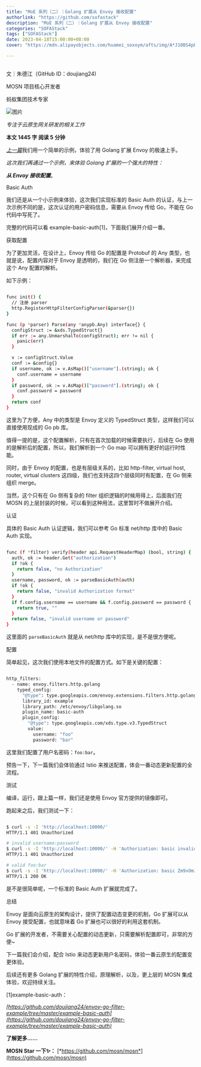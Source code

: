 ```yaml
---
title: "MoE 系列（二）｜Golang 扩展从 Envoy 接收配置"
authorlink: "https://github.com/sofastack"
description: "MoE 系列（二）｜Golang 扩展从 Envoy 接收配置"
categories: "SOFAStack"
tags: ["SOFAStack"]
date: 2023-04-18T15:00:00+08:00
cover: "https://mdn.alipayobjects.com/huamei_soxoym/afts/img/A*J10BS4pE_rwAAAAAAAAAAAAADrGAAQ/original"

---
```


## 

文｜朱德江（GitHub ID：doujiang24)

MOSN 项目核心开发者

蚂蚁集团技术专家

![图片](https://mmbiz.qpic.cn/mmbiz_png/nibOZpaQKw08VNbtYZicic5Nog5MV3VxrPUbpSOe4Pn693qzEiacbqxwuqcyhl24RbPibibbgxhIwZmRG36CzjZicDRUA/640?wx_fmt=png&wxfrom=5&wx_lazy=1&wx_co=1)

*专注于云原生网关研发的相关工作*

**本文 1445  字 阅读 5** **分钟**

[*上一篇*](http://mp.weixin.qq.com/s?__biz=MzUzMzU5Mjc1Nw==&mid=2247532898&idx=1&sn=26fcd50a6a50666a563bf8feede16959&chksm=faa3aeb8cdd427aeadc7fa02598b2d177e8b2fb239261f917fe4e4ab65ab07bac3851796429f&scene=21#wechat_redirect)我们用一个简单的示例，体验了用 Golang 扩展 Envoy 的极速上手。

*这次我们再通过一个示例，来体验 Golang 扩展的一个强大的特性：*

***从 Envoy 接收配置***。

Basic Auth

我们还是从一个小示例来体验，这次我们实现标准的 Basic Auth 的认证，与上一次示例不同的是，这次认证的用户密码信息，需要从 Envoy 传给 Go，不能在 Go 代码中写死了。

完整的代码可以看 example-basic-auth[1]，下面我们展开介绍一番。

获取配置

为了更加灵活，在设计上，Envoy 传给 Go 的配置是 Protobuf 的 Any 类型，也就是说，配置内容对于 Envoy 是透明的，我们在 Go 侧注册一个解析器，来完成这个 Any 配置的解析。

如下示例：

```bash

func init() {
  // 注册 parser
  http.RegisterHttpFilterConfigParser(&parser{})
}

func (p *parser) Parse(any *anypb.Any) interface{} {
  configStruct := &xds.TypedStruct{}
  if err := any.UnmarshalTo(configStruct); err != nil {
    panic(err)
  }

  v := configStruct.Value
  conf := &config{}
  if username, ok := v.AsMap()["username"].(string); ok {
    conf.username = username
  }
  if password, ok := v.AsMap()["password"].(string); ok {
    conf.password = password
  }
  return conf
}

```

这里为了方便，Any 中的类型是 Envoy 定义的 TypedStruct 类型，这样我们可以直接使用现成的 Go pb 库。

值得一提的是，这个配置解析，只有在首次加载的时候需要执行，后续在 Go 使用的是解析后的配置，所以，我们解析到一个 Go map 可以拥有更好的运行时性能。

同时，由于 Envoy 的配置，也是有层级关系的，比如 http-filter, virtual host, router, virtual clusters 这四级，我们也支持这四个层级同时有配置，在 Go 侧来组织 merge。

当然，这个只有在 Go 侧有复杂的 filter 组织逻辑的时候用得上，后面我们在 MOSN 的上层封装的时候，可以看到这种用法，这里暂时不做展开介绍。

认证

具体的 Basic Auth 认证逻辑，我们可以参考 Go 标准 net/http 库中的 Basic Auth 实现。

```bash

func (f *filter) verify(header api.RequestHeaderMap) (bool, string) {
  auth, ok := header.Get("authorization")
  if !ok {
    return false, "no Authorization"
  }
  username, password, ok := parseBasicAuth(auth)
  if !ok {
    return false, "invalid Authorization format"
  }
  if f.config.username == username && f.config.password == password {
    return true, ""
  }
  return false, "invalid username or password"
}

```

这里面的 `parseBasicAuth` 就是从 net/http 库中的实现，是不是很方便呢。

配置

简单起见，这次我们使用本地文件的配置方式。如下是关键的配置：

```bash

http_filters:
  - name: envoy.filters.http.golang
    typed_config:
      "@type": type.googleapis.com/envoy.extensions.filters.http.golang.v3alpha.Config
      library_id: example
      library_path: /etc/envoy/libgolang.so
      plugin_name: basic-auth
      plugin_config:
        "@type": type.googleapis.com/xds.type.v3.TypedStruct
        value:
          username: "foo"
          password: "bar"

```

这里我们配置了用户名密码：`foo:bar`。

预告一下，下一篇我们会体验通过 Istio 来推送配置，体会一番动态更新配置的全流程。

测试

编译，运行，跟上篇一样，我们还是使用 Envoy 官方提供的镜像即可。

跑起来之后，我们测试一下：

```bash

$ curl -s -I 'http://localhost:10000/'
HTTP/1.1 401 Unauthorized

# invalid username:password
$ curl -s -I 'http://localhost:10000/' -H 'Authorization: basic invalid'
HTTP/1.1 401 Unauthorized

# valid foo:bar
$ curl -s -I 'http://localhost:10000/' -H 'Authorization: basic Zm9vOmJhcg=='
HTTP/1.1 200 OK

```

是不是很简单呢，一个标准的 Basic Auth 扩展就完成了。

总结

Envoy 是面向云原生的架构设计，提供了配置动态变更的机制，Go 扩展可以从 Envoy 接受配置，也就意味着 Go 扩展也可以很好的利用这套机制。

Go 扩展的开发者，不需要关心配置的动态更新，只需要解析配置即可，非常的方便~

下一篇我们会介绍，配合 Istio 来动态更新用户名密码，体验一番云原生的配置变更体验。

后续还有更多 Golang 扩展的特性介绍，原理解析，以及，更上层的 MOSN 集成体验，欢迎持续关注。

[1]example-basic-auth：

*[https://github.com/doujiang24/envoy-go-filter-example/tree/master/example-basic-auth](https://github.com/doujiang24/envoy-go-filter-example/tree/master/example-basic-auth)*

**了解更多……**

**MOSN Star 一下✨：**
[*https://github.com/mosn/mosn*](https://github.com/mosn/mosn)
